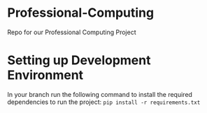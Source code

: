 # Professional-Computing
Repo for our Professional Computing Project

# Setting up Development Environment
In your branch run the following command to install the required dependencies to run the project:
`
  pip install -r requirements.txt
`
